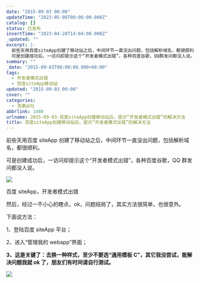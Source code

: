 ```yaml
---
date: "2015-09-03 00:00"
updateTime: "2023-05-08T00:06:00.000Z"
catalog: []
status: 已发布
insertTime: "2023-04-28T14:04:00.000Z"
_updated: ""
excerpt: |-
  前些天用百度siteApp创建了移动站之后，中间环节一直没出问题，包括解析域名，都很顺利。
  可是创建成功后，一访问却提示这个“开发者模式出错”，各种百度谷歌，QQ群发问都没人说。
summary: ""
_date: "2015-09-03T00:00:00.000+08:00"
tags:
  - 开发者模式出错
  - 百度siteApp移动站
updated: "2015-09-03 00:00"
cover: ""
categories:
  - 洗漱必吐
abbrlink: 1489
urlname: 2015-09-03-百度siteApp创建移动站后，提示“开发者模式出错”的解决方法
title: 百度siteApp创建移动站后，提示“开发者模式出错”的解决方法
---
```


前些天用百度 siteApp 创建了移动站之后，中间环节一直没出问题，包括解析域名，都很顺利。

可是创建成功后，一访问却提示这个“开发者模式出错”，各种百度谷歌，QQ 群发问都没人说。

![](http://ww3.sinaimg.cn/large/4eed32f2jw1evp1xpzjf5j20e00683z5.jpg)

百度 siteApp，开发者模式出错

然后，经过一不小心的瞎点，ok，问题结局了，其实方法很简单，也很意外。

下面说方法：

1、登陆百度 siteApp 平台；

2、进入“管理我的 webapp”界面；

**3、这是关键了：去换一种样式，至少不要选“通用模板 C”，其它我没尝试，能解决问题我就 ok 了，朋友们有时间请自行测试。**

![](http://ww2.sinaimg.cn/large/4eed32f2jw1evp1xq8r6hj20g90k8diu.jpg)

